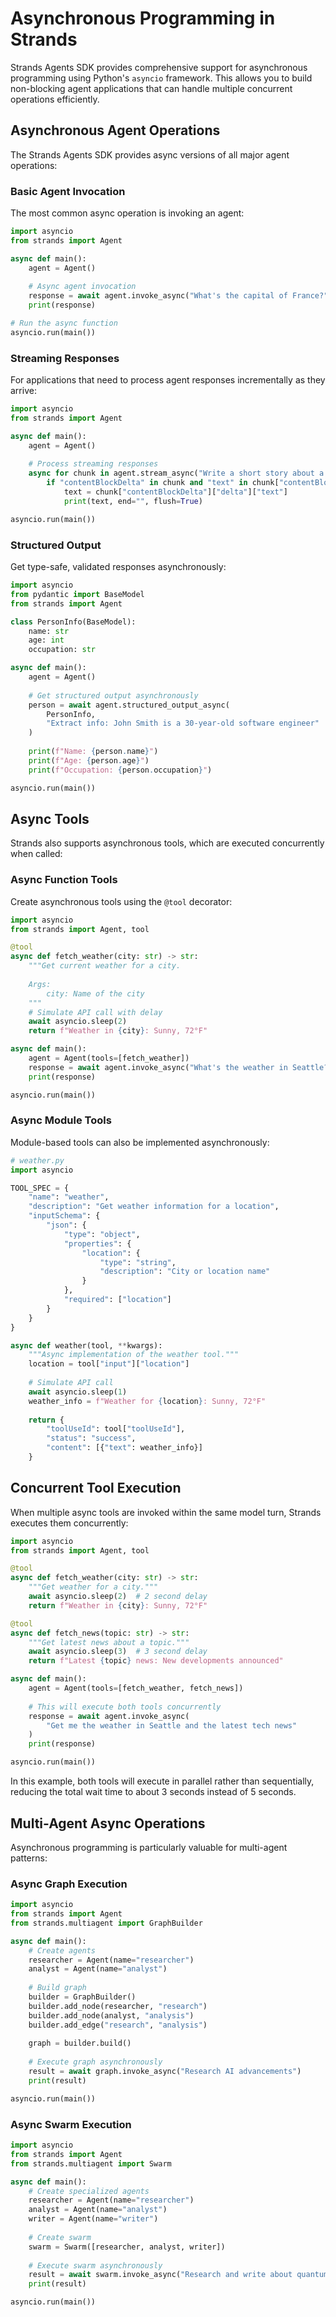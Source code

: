 # Asynchronous Programming in Strands

Strands Agents SDK provides comprehensive support for asynchronous programming using Python's `asyncio` framework. This allows you to build non-blocking agent applications that can handle multiple concurrent operations efficiently.

## Asynchronous Agent Operations

The Strands Agents SDK provides async versions of all major agent operations:

### Basic Agent Invocation

The most common async operation is invoking an agent:

```python
import asyncio
from strands import Agent

async def main():
    agent = Agent()
    
    # Async agent invocation
    response = await agent.invoke_async("What's the capital of France?")
    print(response)

# Run the async function
asyncio.run(main())
```

### Streaming Responses

For applications that need to process agent responses incrementally as they arrive:

```python
import asyncio
from strands import Agent

async def main():
    agent = Agent()
    
    # Process streaming responses
    async for chunk in agent.stream_async("Write a short story about a robot"):
        if "contentBlockDelta" in chunk and "text" in chunk["contentBlockDelta"]["delta"]:
            text = chunk["contentBlockDelta"]["delta"]["text"]
            print(text, end="", flush=True)

asyncio.run(main())
```

### Structured Output

Get type-safe, validated responses asynchronously:

```python
import asyncio
from pydantic import BaseModel
from strands import Agent

class PersonInfo(BaseModel):
    name: str
    age: int
    occupation: str

async def main():
    agent = Agent()
    
    # Get structured output asynchronously
    person = await agent.structured_output_async(
        PersonInfo,
        "Extract info: John Smith is a 30-year-old software engineer"
    )
    
    print(f"Name: {person.name}")
    print(f"Age: {person.age}")
    print(f"Occupation: {person.occupation}")

asyncio.run(main())
```

## Async Tools

Strands also supports asynchronous tools, which are executed concurrently when called:

### Async Function Tools

Create asynchronous tools using the `@tool` decorator:

```python
import asyncio
from strands import Agent, tool

@tool
async def fetch_weather(city: str) -> str:
    """Get current weather for a city.
    
    Args:
        city: Name of the city
    """
    # Simulate API call with delay
    await asyncio.sleep(2)
    return f"Weather in {city}: Sunny, 72°F"

async def main():
    agent = Agent(tools=[fetch_weather])
    response = await agent.invoke_async("What's the weather in Seattle?")
    print(response)

asyncio.run(main())
```

### Async Module Tools

Module-based tools can also be implemented asynchronously:

```python
# weather.py
import asyncio

TOOL_SPEC = {
    "name": "weather",
    "description": "Get weather information for a location",
    "inputSchema": {
        "json": {
            "type": "object",
            "properties": {
                "location": {
                    "type": "string",
                    "description": "City or location name"
                }
            },
            "required": ["location"]
        }
    }
}

async def weather(tool, **kwargs):
    """Async implementation of the weather tool."""
    location = tool["input"]["location"]
    
    # Simulate API call
    await asyncio.sleep(1)
    weather_info = f"Weather for {location}: Sunny, 72°F"
    
    return {
        "toolUseId": tool["toolUseId"],
        "status": "success",
        "content": [{"text": weather_info}]
    }
```

## Concurrent Tool Execution

When multiple async tools are invoked within the same model turn, Strands executes them concurrently:

```python
import asyncio
from strands import Agent, tool

@tool
async def fetch_weather(city: str) -> str:
    """Get weather for a city."""
    await asyncio.sleep(2)  # 2 second delay
    return f"Weather in {city}: Sunny, 72°F"

@tool
async def fetch_news(topic: str) -> str:
    """Get latest news about a topic."""
    await asyncio.sleep(3)  # 3 second delay
    return f"Latest {topic} news: New developments announced"

async def main():
    agent = Agent(tools=[fetch_weather, fetch_news])
    
    # This will execute both tools concurrently
    response = await agent.invoke_async(
        "Get me the weather in Seattle and the latest tech news"
    )
    print(response)

asyncio.run(main())
```

In this example, both tools will execute in parallel rather than sequentially, reducing the total wait time to about 3 seconds instead of 5 seconds.

## Multi-Agent Async Operations

Asynchronous programming is particularly valuable for multi-agent patterns:

### Async Graph Execution

```python
import asyncio
from strands import Agent
from strands.multiagent import GraphBuilder

async def main():
    # Create agents
    researcher = Agent(name="researcher")
    analyst = Agent(name="analyst")
    
    # Build graph
    builder = GraphBuilder()
    builder.add_node(researcher, "research")
    builder.add_node(analyst, "analysis")
    builder.add_edge("research", "analysis")
    
    graph = builder.build()
    
    # Execute graph asynchronously
    result = await graph.invoke_async("Research AI advancements")
    print(result)

asyncio.run(main())
```

### Async Swarm Execution

```python
import asyncio
from strands import Agent
from strands.multiagent import Swarm

async def main():
    # Create specialized agents
    researcher = Agent(name="researcher")
    analyst = Agent(name="analyst")
    writer = Agent(name="writer")
    
    # Create swarm
    swarm = Swarm([researcher, analyst, writer])
    
    # Execute swarm asynchronously
    result = await swarm.invoke_async("Research and write about quantum computing")
    print(result)

asyncio.run(main())
```
